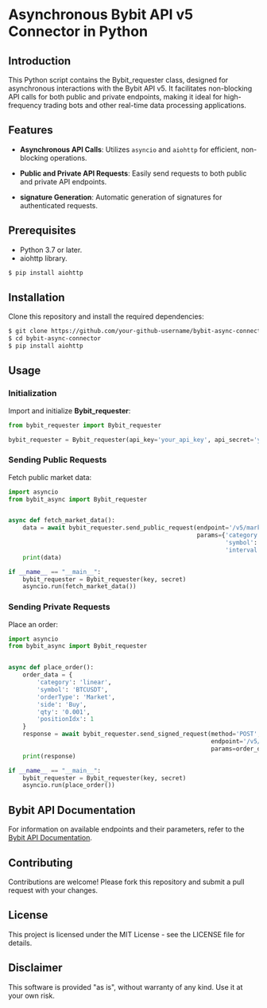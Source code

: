 # Asynchronous Bybit API v5 Connector in Python
## Introduction
This Python script contains the Bybit_requester class, designed for asynchronous interactions with the Bybit API v5. It facilitates non-blocking API calls for both public and private endpoints, making it ideal for high-frequency trading bots and other real-time data processing applications.

## Features
- **Asynchronous API Calls**: Utilizes `asyncio` and `aiohttp` for efficient, non-blocking operations.

- **Public and Private API Requests**: Easily send requests to both public and private API endpoints.

- **signature Generation**: Automatic generation of signatures for authenticated requests.

## Prerequisites
- Python 3.7 or later.
- aiohttp library.
```bash
$ pip install aiohttp
```

## Installation
Clone this repository and install the required dependencies:

```bash
$ git clone https://github.com/your-github-username/bybit-async-connector.git
$ cd bybit-async-connector
$ pip install aiohttp
```
## Usage
### Initialization


Import and initialize **Bybit_requester**:

```python
from bybit_requester import Bybit_requester

bybit_requester = Bybit_requester(api_key='your_api_key', api_secret='your_api_secret')
```

### Sending Public Requests

Fetch public market data:

```python
import asyncio
from bybit_async import Bybit_requester


async def fetch_market_data():
    data = await bybit_requester.send_public_request(endpoint='/v5/market/kline', 
                                                     params={'category':'linear',
                                                             'symbol': 'BTCUSDT',
                                                             'interval':'D'})
    print(data)

if __name__ == "__main__":
    bybit_requester = Bybit_requester(key, secret)
    asyncio.run(fetch_market_data())
```
### Sending Private Requests
Place an order:

```python
import asyncio
from bybit_async import Bybit_requester


async def place_order():
    order_data = {
        'category': 'linear',
        'symbol': 'BTCUSDT',
        'orderType': 'Market',
        'side': 'Buy',
        'qty': '0.001',
        'positionIdx': 1
    }
    response = await bybit_requester.send_signed_request(method='POST',
                                                         endpoint='/v5/order/create',
                                                         params=order_data)
    print(response)

if __name__ == "__main__":
    bybit_requester = Bybit_requester(key, secret)
    asyncio.run(place_order())
```
## Bybit API Documentation
For information on available endpoints and their parameters, refer to the [Bybit API Documentation](https://bybit-exchange.github.io/docs/v5/intro).

## Contributing
Contributions are welcome! Please fork this repository and submit a pull request with your changes.

## License
This project is licensed under the MIT License - see the LICENSE file for details.

## Disclaimer
This software is provided "as is", without warranty of any kind. Use it at your own risk.

